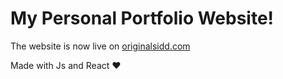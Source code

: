 # My Personal Portfolio Website!
The website is now live on <a href="https://www.originalsidd.com" target="blank">originalsidd.com</a>

Made with Js and React ♥
